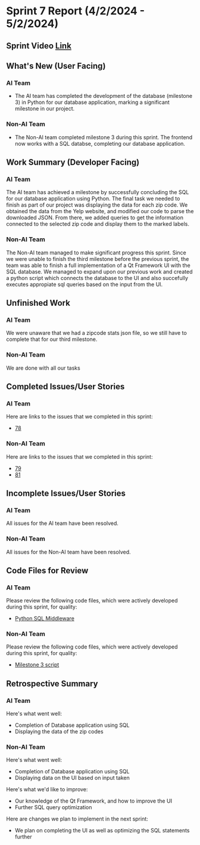 # Sprint 7 Report (4/2/2024 - 5/2/2024)
## Sprint Video [Link](https://youtu.be/qIdEcB530WM)

## What's New (User Facing)
### AI Team
 * The AI team has completed the development of the database (milestone 3) in Python for our database application, marking a significant milestone in our project.

### Non-AI Team
 * The Non-AI team completed milestone 3 during this sprint. The frontend now works with a SQL databse, completing our database application.

## Work Summary (Developer Facing)
### AI Team
The AI team has achieved a milestone by successfully concluding the SQL for our database application using Python. The final task we needed to finish as part of our project was displaying the data for each zip code. We obtained the data from the Yelp website, and modified our code to parse the downloaded JSON. From there, we added queries to get the information connected to the selected zip code and display them to the marked labels.

### Non-AI Team
The Non-AI team managed to make significant progress this sprint. Since we were unable to finish the third milestone before the previous sprint, the team was able to finish a full implementation of a Qt Framework UI with the SQL database. We managed to expand upon our previous work and created a python script which connects the database to the UI and also succefully executes appropiate sql queries based on the input from the UI. 
 
## Unfinished Work
### AI Team
We were unaware that we had a zipcode stats json file, so we still have to complete that for our third milestone.

### Non-AI Team
We are done with all our tasks

## Completed Issues/User Stories
### AI Team
Here are links to the issues that we completed in this sprint:
 * [78]((https://github.com/WSUCptSCapstone-F23-S24/inst-aiassistedassignmentcompletion/issues/78))
 
### Non-AI Team
Here are links to the issues that we completed in this sprint:
* [79](https://github.com/WSUCptSCapstone-F23-S24/inst-aiassistedassignmentcompletion/issues/79)
* [81](https://github.com/WSUCptSCapstone-F23-S24/inst-aiassistedassignmentcompletion/issues/81)

 ## Incomplete Issues/User Stories
 ### AI Team
 All issues for the AI team have been resolved.
 
 ### Non-AI Team
 All issues for the Non-AI team have been resolved.

## Code Files for Review
### AI Team
Please review the following code files, which were actively developed during this sprint, for quality:
* [Python SQL Middleware](https://github.com/WSUCptSCapstone-F23-S24/inst-aiassistedassignmentcompletion/blob/AI/middleware-milestone3.py)

### Non-AI Team
Please review the following code files, which were actively developed during this sprint, for quality:
* [Milestone 3 script](https://github.com/WSUCptSCapstone-F23-S24/inst-aiassistedassignmentcompletion/blob/Non-AI/milestone3.py)

## Retrospective Summary
### AI Team
Here's what went well:
  * Completion of Database application using SQL
  * Displaying the data of the zip codes
   
### Non-AI Team
Here's what went well:
  * Completion of Database application using SQL
  * Displaying data on the UI based on input taken
 
Here's what we'd like to improve:
   * Our knowledge of the Qt Framework, and how to improve the UI
   * Further SQL query optimization
  
Here are changes we plan to implement in the next sprint:
   * We plan on completing the UI as well as optimizing the SQL statements further 
